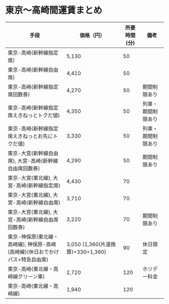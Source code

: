 # 東京～高崎間運賃まとめ

|  手段|  価格（円）|所要時間(分)|備考|
----|---- |----|----
|東京-高崎(新幹線指定席) |5,130 |50||
|東京-高崎(新幹線自由席) |4,410 |50||
|東京-高崎(新幹線指定席回数券) |4,270 |50|期間制限あり|
|東京-高崎(新幹線指定席えきねっとトクだ値) |4,350 |50|列車・期間制限あり|
|東京-高崎(新幹線指定席えきねっとお先にトクだ値) |3,330 |50|列車・期間制限あり|
|東京-大宮(新幹線自由席), 大宮-高崎(新幹線自由席回数券) |4,290 |50|期間制限あり|
|東京-大宮(東北線), 大宮-高崎(新幹線指定席) |4,430 |70||
|東京-大宮(東北線), 大宮-高崎(新幹線自由席) |3,710 |70||
|東京-大宮(東北線), 大宮-高崎(新幹線自由席回数券) |3,220 |70|期間制限あり|
|東京-神保原(東北線・高崎線), 神保原-高崎(高崎線)(休日おでかけパス+特急自由席)|3,050 (1,360(片道換算)+330+1,360)|90|休日限定|
|東京-高崎(東北線・高崎線グリーン車) |2,720|120|ホリデー料金|
|東京-高崎(東北線・高崎線) |1,940 |120||

